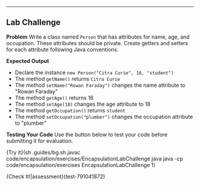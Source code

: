 ----------

## Lab Challenge

**Problem**
Write a class named `Person` that has attributes for name, age, and occupation. These attributes should be private. Create getters and setters for each attribute following Java conventions.

**Expected Output**
* Declare the instance `new Person("Citra Curie", 16, "student")`
* The method `getName()` returns `Citra Curie`
* The method `setName("Rowan Faraday")` changes the name attribute to "Rowan Faraday"
* The method `getAge()` returns 16
* The method `setAge(18)` changes the age attribute to 18
* The method `getOccupation()` returns `student`
* The method `setOccupation("plumber")` changes the occupation attribute to "plumber"

**Testing Your Code**
Use the button below to test your code before submitting it for evaluation.

{Try it}(sh .guides/bg.sh javac code/encapsulation/exercises/EncapsulationLabChallenge.java java -cp code/encapsulation/exercises EncapsulationLabChallenge 1)

{Check It!|assessment}(test-791041872)
